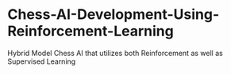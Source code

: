 # Chess-AI-Development-Using-Reinforcement-Learning
Hybrid Model Chess AI that utilizes both Reinforcement as well as Supervised Learning 
